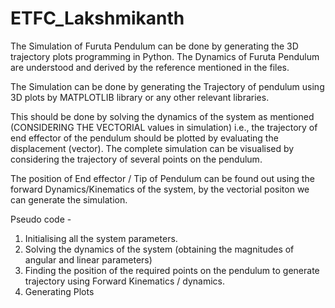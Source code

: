 # ETFC_Lakshmikanth

The Simulation of Furuta Pendulum can be done by generating the 3D trajectory plots programming in Python. The Dynamics of Furuta Pendulum are understood and derived by the reference mentioned in the files.

The Simulation can be done by generating the Trajectory of pendulum using 3D plots by MATPLOTLIB library or any other relevant libraries. 

This should be done by solving the dynamics of the system as mentioned (CONSIDERING THE VECTORIAL values in simulation) i.e., the trajectory of end effector of the pendulum should be plotted by evaluating the displacement (vector). The complete simulation can be visualised by considering the trajectory of several points on the pendulum. 

The position of End effector / Tip of Pendulum can be found out using the forward Dynamics/Kinematics of the system, by the vectorial positon we can generate the simulation. 

Pseudo code - 
1. Initialising all the system parameters.
2. Solving the dynamics of the system (obtaining the magnitudes of angular and linear parameters)
3. Finding the position of the required points on the pendulum to generate trajectory using Forward Kinematics / dynamics.
4. Generating Plots

